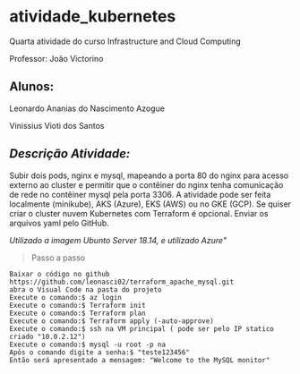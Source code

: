 # atividade_kubernetes

Quarta atividade do curso Infrastructure and Cloud Computing 

Professor: João Victorino

## Alunos:

Leonardo Ananias do Nascimento Azogue 

Vinissius Vioti dos Santos 

## ***Descrição Atividade:*** 
Subir dois pods, nginx e mysql, mapeando a porta 80 do nginx para acesso externo ao cluster e permitir que o contêiner do nginx 
tenha comunicação de rede no contêiner mysql pela porta 3306. A atividade pode ser feita localmente (minikube), AKS (Azure), EKS (AWS) ou no GKE (GCP). 
Se quiser criar o cluster nuvem Kubernetes com Terraform é opcional. Enviar os arquivos yaml pelo GitHub.

*Utilizado a imagem Ubunto Server 18.14, e utilizado Azure"*

> Passo a passo
```
Baixar o código no github https://github.com/leonasci02/terraform_apache_mysql.git
abra o Visual Code na pasta do projeto
Execute o comando:$ az login 
Execute o comando:$ Terraform init 
Execute o comando:$ Terraform plan
Execute o comando:$ Terraform apply (-auto-approve)
Execute o comando:$ ssh na VM principal ( pode ser pelo IP statico criado "10.0.2.12")
Execute o comando:$ mysql -u root -p na
Após o comando digite a senha:$ "teste123456"
Então será apresentado a mensagem: "Welcome to the MySQL monitor"

```
